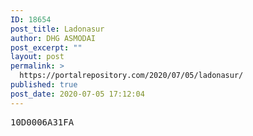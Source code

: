 ```yaml
---
ID: 18654
post_title: Ladonasur
author: DHG ASMODAI
post_excerpt: ""
layout: post
permalink: >
  https://portalrepository.com/2020/07/05/ladonasur/
published: true
post_date: 2020-07-05 17:12:04
---
```

<pre>10D0006A31FA</pre>